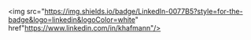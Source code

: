 <img src="https://img.shields.io/badge/LinkedIn-0077B5?style=for-the-badge&logo=linkedin&logoColor=white" href"https://www.linkedin.com/in/khafmann"/>
